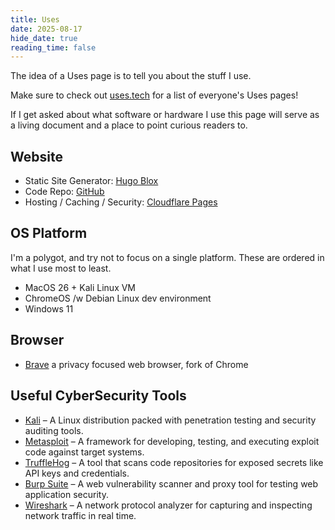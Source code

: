 ```yaml
---
title: Uses
date: 2025-08-17
hide_date: true
reading_time: false
---
```


The idea of a Uses page is to tell you about the stuff I use.

Make sure to check out [uses.tech](https://uses.tech/) for a list of everyone's Uses pages!

If I get asked about what software or hardware I use this page will serve as a living document and a place to point curious readers to.

## Website

- Static Site Generator: [Hugo Blox](https://hugoblox.com)
- Code Repo: [GitHub](https://github.com/b33f/ian/)
- Hosting / Caching / Security: [Cloudflare Pages](https://pages.cloudflare.com/)

## OS Platform

I'm a polygot, and try not to focus on a single platform.  These are ordered in what I use most to least.

- MacOS 26 + Kali Linux VM
- ChromeOS /w Debian Linux dev environment
- Windows 11


## Browser

- [Brave](https://brave.com/) a privacy focused web browser, fork of Chrome

## Useful CyberSecurity Tools

- [Kali](https://www.kali.org/) – A Linux distribution packed with penetration testing and security auditing tools.
- [Metasploit](https://www.metasploit.com/) – A framework for developing, testing, and executing exploit code against target systems.
- [TruffleHog](https://trufflesecurity.com/trufflehog) – A tool that scans code repositories for exposed secrets like API keys and credentials.
- [Burp Suite](https://portswigger.net/burp) – A web vulnerability scanner and proxy tool for testing web application security.
- [Wireshark](https://www.wireshark.org/) – A network protocol analyzer for capturing and inspecting network traffic in real time.